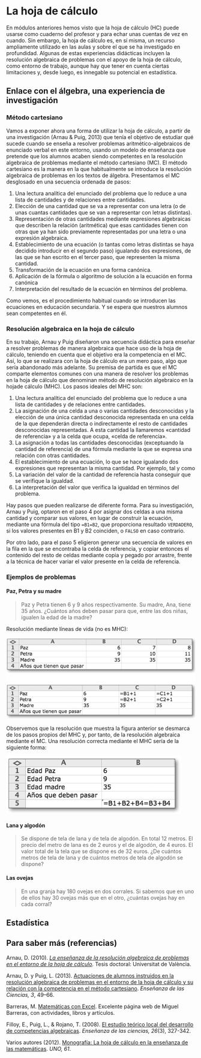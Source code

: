 # La hoja de cálculo

En módulos anteriores hemos visto que la hoja de cálculo \(HC\) puede usarse como cuaderno del profesor y para echar unas cuentas de vez en cuando. Sin embargo, la hoja de cálculo es, en sí misma, un recurso ampliamente utilizado en las aulas y sobre el que se ha investigado en profundidad. Algunas de estas experiencias didácticas incluyen la resolución algebraica de problemas con el apoyo de la hoja de cálculo, como entorno de trabajo, aunque hay que tener en cuenta ciertas limitaciones y, desde luego, es innegable su potencial en estadística.

## Enlace con el álgebra, una experiencia de investigación

### Método cartesiano

Vamos a exponer ahora una forma de utilizar la hoja de cálculo, a partir de una investigación \(Arnau & Puig, 2013\) que tenía el objetivo de estudiar qué sucede cuando se enseña a resolver problemas aritmético-algebraicos de enunciado verbal en este entorno, usando un modelo de enseñanza que pretende que los alumnos acaben siendo competentes en la resolución algebraica de problemas mediante el método cartesiano \(MC\). El método cartesiano es la manera en la que habitualmente se introduce la resolución algebraica de problemas en los textos de álgebra. Presentamos el MC desglosado en una secuencia ordenada de pasos:

1. Una lectura analítica del enunciado del problema que lo reduce a una lista de cantidades y de relaciones entre cantidades.
2. Elección de una cantidad que se va a representar con una letra \(o de unas cuantas cantidades que se van a representar con letras distintas\).
3. Representación de otras cantidades mediante expresiones algebraicas que describen la relación \(aritmética\) que esas cantidades tienen con otras que ya han sido previamente representadas por una letra o una expresión algebraica.
4. Establecimiento de una ecuación \(o tantas como letras distintas se haya decidido introducir en el segundo paso\) igualando dos expresiones, de las que se han escrito en el tercer paso, que representen la misma cantidad.
5. Transformación de la ecuación en una forma canónica.
6. Aplicación de la fórmula o algoritmo de solución a la ecuación en forma canónica
7. Interpretación del resultado de la ecuación en términos del problema.

Como vemos, es el procedimiento habitual cuando se introducen las ecuaciones en educación secundaria. Y se espera que nuestros alumnos sean competentes en él.

### Resolución algebraica en la hoja de cálculo

En su trabajo, Arnau y Puig diseñaron una secuencia didáctica para enseñar a resolver problemas de manera algebraica que hace uso de la hoja de cálculo, teniendo en cuenta que el objetivo era la competencia en el MC. Así, lo que se realizara con la hoja de cálculo era un mero paso, algo que sería abandonado más adelante. Su premisa de partida es que el MC comparte elementos comunes con una manera de resolver los problemas en la hoja de cálculo que denominan método de resolución algebraico en la hojade cálculo \(MHC\). Los pasos ideales del MHC son:

1. Una lectura analítica del enunciado del problema que lo reduce a una lista de cantidades y de relaciones entre cantidades.
2. La asignación de una celda a una o varias cantidades desconocidas y la elección de una única cantidad desconocida representada en una celda de la que dependerán directa o indirectamente el  resto  de  cantidades  desconocidas  representadas.  A  esta  cantidad  la  llamaremos  «cantidad  de  referencia» y a la celda que ocupa, «celda de referencia».
3. La asignación a todas las cantidades desconocidas \(exceptuando la cantidad de referencia\) de una fórmula mediante la que se expresa una relación con otras cantidades. 
4. El establecimiento de una ecuación, lo que se hace igualando dos expresiones que representan la misma cantidad. Por ejemplo, tal y como 
5. La variación del valor de la cantidad de referencia hasta conseguir que se verifique la igualdad.
6. La interpretación del valor que verifica la igualdad en términos del problema. 

Hay pasos que pueden realizarse de diferente forma. Para su investigación, Arnau y Puig, optaron en el paso 4 por asignar dos celdas a una misma cantidad y comparar sus valores, en lugar de construir la ecuación, mediante una fórmula del tipo `=B1=B2`, que proporciona resultado `VERDADERO`, si los valores presentes en B1 y B2 coinciden, o `FALSO` en caso contrario.

Por otro lado, para el paso 5 eligieron generar una secuencia de valores en la fila en la que se encontraba la celda de referencia, y copiar entonces el contenido del resto de celdas mediante copia y pegado por arrastre, frente a la técnica de hacer variar el valor presente en la celda de referencia.

### Ejemplos de problemas

#### Paz, Petra y su madre

> Paz y Petra tienen 6 y 9 años respectivamente. Su madre, Ana, tiene 35 años. ¿Cuántos años deben pasar para que, entre las dos niñas, igualen la edad de la madre?

Resolución mediante líneas de vida \(no es MHC\):

![](/otros-recursos/assets/lineas_vida.png)

Observemos que la resolución que muestra la figura anterior se desmarca de los pasos propios del MHC y, por tanto, de la resolución algebraica mediante el MC. Una resolución correcta mediante el MHC sería de la siguiente forma:

![](/otros-recursos/assets/mhc_correcto_edades.png)

#### Lana y algodón

> Se dispone de tela de lana y de tela de algodón. En total 12 metros. El precio del metro de lana es de 2 euros y el de algodón, de 4 euros. El valor total de la tela que se dispone es de 32 euros. ¿De cuántos metros de tela de lana y de cuántos metros de tela de algodón se dispone?

#### Las ovejas

> En una granja hay 180 ovejas en dos corrales. Si sabemos que en uno de ellos hay 30 ovejas más que en el otro, ¿cuántas ovejas hay en cada corral?

## Estadística

## Para saber más \(referencias\)

Arnau, D. \(2010\). [_La enseñanza de la resolución algebraica de problemas en el entorno de la hoja de cálculo_](http://www.tdx.cat/bitstream/handle/10803/41722/arnau.pdf?sequence=1). Tesis doctoral: Universitat de València.

Arnau, D. y Puig, L. \(2013\). [Actuaciones de alumnos instruidos en la resolución algebraica de problemas en el entorno de la hoja de cálculo y su relación con la competencia en el método cartesiano](http://ensciencias.uab.es/article/download/v31-n3-arnau-puig/pdf-es). _Enseñanza de las Ciencias, 3_, 49–66.

Barreras, M. [Matemáticas con Excel](http://calendas.ftp.catedu.es/catexcel/catexcel.htm). Excelente página web de Miguel Barreras, con actividades, libros y artículos.

Filloy, E., Puig, L., & Rojano, T. \(2008\). [El estudio teórico local del desarrollo de competencias algebraicas](http://www.raco.cat/index.php/Ensenanza/article/download/132179/297697). _Enseñanza de las ciencias, 26_\(3\), 327-342.

Varios autores \(2012\). [Monografía: La hoja de cálculo en la enseñanza de las matemáticas](https://issuu.com/editorialgrao/docs/un061_z_tot). _UNO, 61_.

